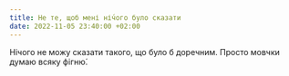 ```yaml
---
title: Не те, щоб мені ні́чого було сказати
date: 2022-11-05 23:40:00 +02:00
---
```


Нічого не можу сказати такого, що було б доречним. Просто мовчки думаю всяку фігню́.
